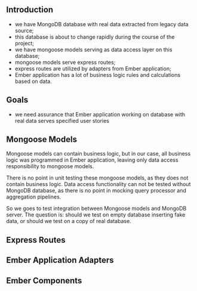 ## Introduction

* we have MongoDB database with real data extracted from legacy data source;
* this database is about to change rapidly during the course of the project;
* we have mongoose models serving as data access layer on this database;
* mongoose models serve express routes;
* express routes are utilized by adapters from Ember application;
* Ember application has a lot of business logic rules and calculations based on data.

## Goals

* we need assurance that Ember application working on database with real data serves specified user stories

## Mongoose Models

Mongoose models can contain business logic, but in our case, all business logic was programmed in Ember application, leaving only data access responsibility to mongoose models.

There is no point in unit testing these mongoose models, as they does not contain business logic. Data access functionality can not be tested without MongoDB database, as there is no point in mocking query processor and aggregation pipelines.

So we goes to test integration between Mongoose models and MongoDB server. The question is: should we test on empty database inserting fake data, or should we test on a copy of real database.

## Express Routes

## Ember Application Adapters

## Ember Components
